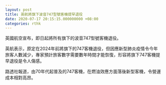 ```yaml
---
layout: post
title: 英航將旗下波音747型號客機提早退役
date: 2020-07-17 20:15:15.000000000 +08:00
categories: rthk
---
```


英國航空宣布，即日起將所有旗下的波音747型號客機退役。

英航表示，原定在2024年前將旗下的747客機退役，但因應新型肺炎疫情令今年旅客人數減少，專家預計旅客數字需要數年時間才能恢復，形容將旗下747客機提早退役是令人傷感。

路透社報道，由70年代起普及的747客機，在燃油效應方面落後新型客機，令營運成本相對高昂。
